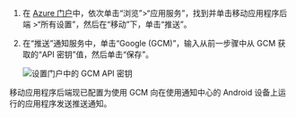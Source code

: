 
1. 在 [Azure 门户](https://azure.portal.com/)中，依次单击“浏览”>“应用服务”，找到并单击移动应用程序后端 >“所有设置”，然后在“移动”下，单击“推送”。

2. 在“推送”通知服务中，单击“Google (GCM)”，输入从前一步骤中从 GCM 获取的“API 密钥”值，然后单击“保存”。

    ![设置门户中的 GCM API 密钥](./media/app-service-mobile-android-configure-push/mobile-push-api-key.png)

移动应用程序后端现已配置为使用 GCM 向在使用通知中心的 Android 设备上运行的应用程序发送推送通知。

<!-- URLs. -->


<!-- images -->

<!---HONumber=Mooncake_0919_2016-->